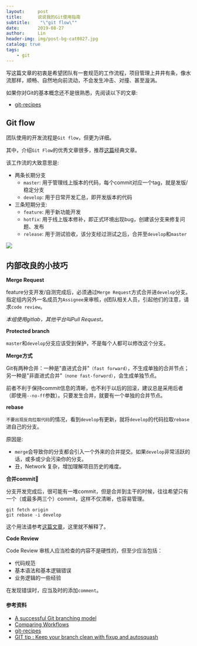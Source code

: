 ```yaml
---
layout:     post
title:      说说我的Git使用指南
subtitle:    "\"git flow\""
date:       2019-08-27
author:     Lin
header-img: img/post-bg-cat0827.jpg
catalog: true
tags:
    - git
---
```


写这篇文章的初衷是希望团队有一套规范的工作流程，项目管理上井井有条，像水流那样，顺畅、自然地向前流动，不会发生冲击、对撞、甚至漩涡。

如果你对Git的基本概念还不是很熟悉，先阅读以下的文章:

* [git-recipes](https://github.com/geeeeeeeeek/git-recipes/wiki)

## Git flow

团队使用的开发流程是`Git flow`，但更为详细。

其中，介绍`Git Flow`的优秀文章很多，推荐[这篇](https://nvie.com/posts/a-successful-git-branching-model/)经典文章。

该工作流的大致意思是:

* 两条长期分支
    - `master`: 用于管理线上版本的代码，每个commit对应一个tag，就是发版/稳定分支
    - `develop`: 用于日常开发汇总，即开发版本的代码
* 三条短期分支:
    - `feature`: 用于新功能开发
    - `hotfix`: 用于线上版本修补，即正式环境出现bug，创建该分支来修复问题、发布
    - `release`: 用于测试验收，该分支经过测试之后，合并至`develop`和`master`

![](https://i.loli.net/2019/08/27/myWGOsoZTYkbtSJ.jpg)

## 内部改良的小技巧

**Merge Request**

feature分支开发/自测完成后，必须通过`Merge Request`方式合并进`develop`分支。指定组内另外一名成员为`Assignee`来审核，`@`团队相关人员，引起他们的注意，请求`code review`。

*本组使用gitlab，其他平台叫Pull Request。*

**Protected branch**

`master`和`develop`分支应该受到保护，不是每个人都可以修改这个分支。

**Merge方式**

Git有两种合并：一种是"直进式合并"`（fast forward）`，不生成单独的合并节点；另一种是"非直进式合并"`（none fast-forword）`，会生成单独节点。

前者不利于保持commit信息的清晰，也不利于以后的回滚，建议总是采用后者（即使用`--no-ff`参数）。只要发生合并，就要有一个单独的合并节点。

**rebase**

`不要出现反向拉取代码`的情况，看到`develop`有更新，就将`develop`的代码拉取`rebase`进自己的分支。

原因是:
* `merge`会导致你的分支都会引入一个外来的合并提交。如果`develop`非常活跃的话，或多或少会污染你的分支。
* 丑，Network 复杂，增加理解项目历史的难度。

**合并commit**

分支开发完成后，很可能有一堆commit，但是合并到主干的时候，往往希望只有一个（或最多两三个）commit，这样不仅清晰，也容易管理。

```
git fetch origin
git rebase -i develop
```

这个用法请参考[这篇文章](https://fle.github.io/git-tip-keep-your-branch-clean-with-fixup-and-autosquash.html)，这里就不解释了。

**Code Review**

Code Review 审核人应当检查的内容不是硬性的，但至少应当包括：

* 代码规范
* 基本语法和基本逻辑错误
* 业务逻辑的一些经验

在发现错误时，应当及时的添加`comment`。

#### 参考资料

* [A successful Git branching model](https://nvie.com/posts/a-successful-git-branching-model/)
* [Comparing Workflows](https://www.atlassian.com/git/tutorials/comparing-workflows)
* [git-recipes](https://github.com/geeeeeeeeek/git-recipes/wiki)
* [GIT tip : Keep your branch clean with fixup and autosquash](https://fle.github.io/git-tip-keep-your-branch-clean-with-fixup-and-autosquash.html)